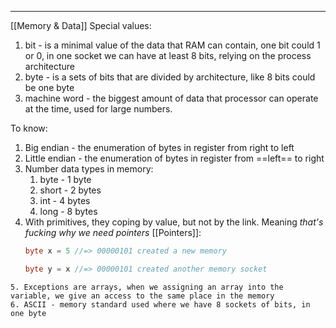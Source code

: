 ***
[[Memory & Data]]
Special values:
1. bit - is a minimal value of the data that RAM can contain, one bit could 1 or 0, in one socket we can have at least 8 bits, relying on the process architecture  
2. byte - is a sets of bits that are divided by architecture, like 8 bits could be one byte
3. machine word - the biggest amount of data that processor can operate at the time, used for large numbers.   

To know:

1. Big endian - the enumeration of bytes in register from right to left
2. Little endian - the enumeration of bytes in register from ==left== to right 
3. Number data types in memory:
	1. byte - 1 byte
	2. short - 2 bytes
	3. int - 4 bytes
	4. long - 8 bytes 
4. With primitives, they coping by value, but not by the link. Meaning *that's fucking why we need pointers* [[Pointers]]: 
	```go
	byte x = 5 //=> 00000101 created a new memory 

	byte y = x //=> 00000101 created another memory socket 
```
5. Exceptions are arrays, when we assigning an array into the variable, we give an access to the same place in the memory   
6. ASCII - memory standard used where we have 8 sockets of bits, in one byte
